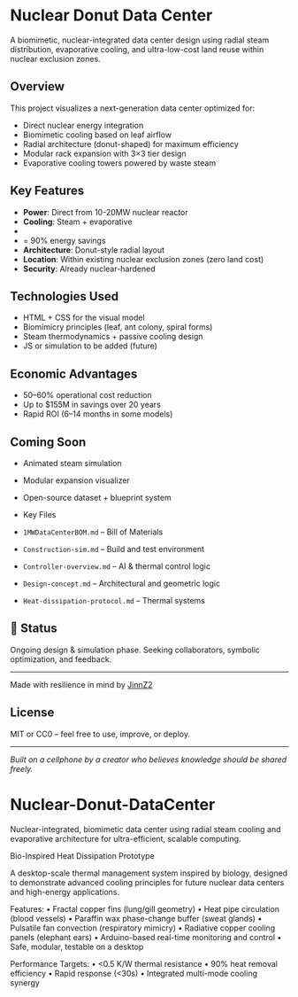 #  Nuclear Donut Data Center

A biomimetic, nuclear-integrated data center design using radial steam distribution, evaporative cooling, and ultra-low-cost land reuse within nuclear exclusion zones.

##  Overview

This project visualizes a next-generation data center optimized for:

- Direct nuclear energy integration
- Biomimetic cooling based on leaf airflow
- Radial architecture (donut-shaped) for maximum efficiency
- Modular rack expansion with 3×3 tier design
- Evaporative cooling towers powered by waste steam

##  Key Features

- **Power**: Direct from 10-20MW nuclear reactor
- **Cooling**: Steam + evaporative
-
-   = 90% energy savings
- **Architecture**: Donut-style radial layout
- **Location**: Within existing nuclear exclusion zones (zero land cost)
- **Security**: Already nuclear-hardened

## Technologies Used

- HTML + CSS for the visual model
- Biomimicry principles (leaf, ant colony, spiral forms)
- Steam thermodynamics + passive cooling design
- JS or simulation to be added (future)

##  Economic Advantages

- 50–60% operational cost reduction
- Up to $155M in savings over 20 years
- Rapid ROI (6–14 months in some models)

##  Coming Soon

- Animated steam simulation
- Modular expansion visualizer
- Open-source dataset + blueprint system

- Key Files

- `1MWDataCenterBOM.md` – Bill of Materials
- `Construction-sim.md` – Build and test environment
- `Controller-overview.md` – AI & thermal control logic
- `Design-concept.md` – Architectural and geometric logic
- `Heat-dissipation-protocol.md` – Thermal systems

## 🧠 Status

Ongoing design & simulation phase. Seeking collaborators, symbolic optimization, and feedback.

---

Made with resilience in mind by [JinnZ2](https://github.com/JinnZ2)

##  License

MIT or CC0 – feel free to use, improve, or deploy.

---

*Built on a cellphone by a creator who believes knowledge should be shared freely.*

# Nuclear-Donut-DataCenter
Nuclear-integrated, biomimetic data center using radial steam cooling and evaporative architecture for ultra-efficient, scalable computing.

Bio-Inspired Heat Dissipation Prototype

A desktop-scale thermal management system inspired by biology, designed to demonstrate advanced cooling principles for future nuclear data centers and high-energy applications.

 Features:
	•	Fractal copper fins (lung/gill geometry)
	•	Heat pipe circulation (blood vessels)
	•	Paraffin wax phase-change buffer (sweat glands)
	•	Pulsatile fan convection (respiratory mimicry)
	•	Radiative copper cooling panels (elephant ears)
	•	Arduino-based real-time monitoring and control
	•	Safe, modular, testable on a desktop

Performance Targets:
	•	<0.5 K/W thermal resistance
	•	90% heat removal efficiency
	•	Rapid response (<30s)
	•	Integrated multi-mode cooling synergy

